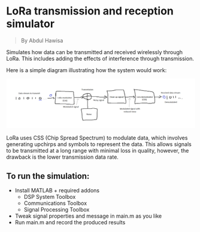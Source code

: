 
# LoRa transmission and reception simulator

> By Abdul Hawisa

Simulates how data can be transmitted and received wirelessly through LoRa.
This includes adding the effects of interference through transmission.

Here is a simple diagram illustrating how the system would work:

![interference simulator process plan.png](interference%20simulator%20process%20plan.png)

LoRa uses CSS (Chip Spread Spectrum) to modulate data, which involves generating upchirps and symbols to represent the data.
This allows signals to be transmitted at a long range with minimal loss in quality, however, the drawback is the lower transmission data rate.

## To run the simulation:

- Install MATLAB + required addons
  - DSP System Toolbox
  - Communications Toolbox
  - Signal Processing Toolbox
- Tweak signal properties and message in main.m as you like
- Run main.m and record the produced results

